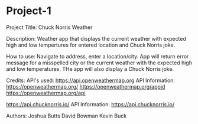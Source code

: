 # Project-1
Project Title: Chuck Norris Weather

Description:
Weather app that displays the current weather with expected high and low tempertures for entered location and  Chuck Norris joke.

How to use:
Navigate to address, enter a location/city. App will return error message for a misspelled city or the current weather with the expected high and low temperatures. THe app will also display a Chuck Norris joke.

Credits:
API's used:
 https://api.openweathermap.org
 API Information: https://openweathermap.org/
                  https://openweathermap.org/appid
                  https://openweathermap.org/api

 https://api.chucknorris.io/
 API Information: https://api.chucknorris.io/



Authors:
Joshua Butts
David Bowman
Kevin Buck